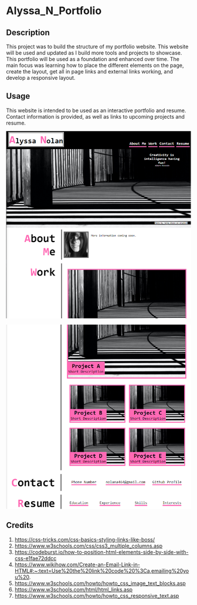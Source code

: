 # Alyssa_N_Portfolio

## Description
This project was to build the structure of my portfolio website. This website will be used and updated as I build more tools and projects to showcase. This portfolio will be used as a foundation and enhanced over time. The main focus was learning how to place the different elements on the page, create the layout, get all in page links and external links working, and develop a responsive layout.

## Usage
This website is intended to be used as an interactive portfolio and resume. Contact information is provided, as well as links to upcoming projects and resume.

![Website Screenshot first half](Assets\Site1.png)

![Website Screenshot second half](Assets\Site2.png)



## Credits 
1. https://css-tricks.com/css-basics-styling-links-like-boss/
2. https://www.w3schools.com/css/css3_multiple_columns.asp
3. https://codeburst.io/how-to-position-html-elements-side-by-side-with-css-e1fae72ddcc
4. https://www.wikihow.com/Create-an-Email-Link-in-HTML#:~:text=Use%20the%20link%20code%20%3Ca,emailing%20you%20.
5. https://www.w3schools.com/howto/howto_css_image_text_blocks.asp
6. https://www.w3schools.com/html/html_links.asp
7. https://www.w3schools.com/howto/howto_css_responsive_text.asp
